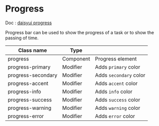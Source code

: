 # Progress

Doc : [daisyui progress](https://daisyui.com/components/progress/)

Progress bar can be used to show the progress of a task or to show the passing of time.

| Class name         |   Type     |                          |
|--------------------|------------|--------------------------|
| progress           | Component  | Progress element         |
| progress-primary   | Modifier   | Adds `primary` color     |
| progress-secondary | Modifier   | Adds `secondary` color   |
| progress-accent    | Modifier   | Adds `accent` color      |
| progress-info      | Modifier   | Adds `info` color        |
| progress-success   | Modifier   | Adds `success` color     |
| progress-warning   | Modifier   | Adds `warning` color     |
| progress-error     | Modifier   | Adds `error` color       |
